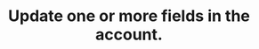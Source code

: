 ---
title: Update one or more fields in the account.
excerpt: >-
  Specify objectType 'team' to update TeamAccount or 'personal' to update
  PersonalAccount.
api:
  file: api_docs.json
  operationId: patch_api-v3-accountshortname-projectshortname-account
hidden: false
---